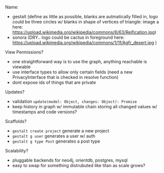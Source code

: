 Name:
  - gestalt (define as little as possible, blanks are autmatically filled in,
    logo could be three circles w/ blanks in shape of vertices of triangle:
    image a here:
    https://upload.wikimedia.org/wikipedia/commons/6/63/Reification.jpg)
  - sonora (DRY.. logo could be cactus in foreground here:
    https://upload.wikimedia.org/wikipedia/commons/1/1f/Agfr_desert.jpg )


View Permissions?
  - one straightforward way is to use the graph, anything reachable is viewable
  - use interface types to allow only certain fields (need a new PrivacyInterface
    that is checked in resolve function)
  - dont expose ids of things that are private

Updates?
  - validation `update(model: Object, changes: Object): Promise`
  - keep history in graph w/ immutable chain storing all changed values w/
    timestamps and code versions?

Scaffolds?
  - `gestalt create project` generate a new project
  - `gestalt g user` generates a user w/ auth
  - `gestalt g type Post` generates a post type

Scalability?
  - pluggable backends for neo4j, orientdb, postgres, mysql
  - easy to swap for something distrubuted like titan as scale grows?
